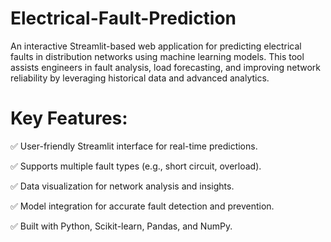 # Electrical-Fault-Prediction
An interactive Streamlit-based web application for predicting electrical faults in distribution networks using machine learning models. This tool assists engineers in fault analysis, load forecasting, and improving network reliability by leveraging historical data and advanced analytics.

# Key Features:

✅ User-friendly Streamlit interface for real-time predictions.

✅ Supports multiple fault types (e.g., short circuit, overload).

✅ Data visualization for network analysis and insights.

✅ Model integration for accurate fault detection and prevention.

✅ Built with Python, Scikit-learn, Pandas, and NumPy.
